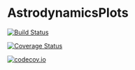 # AstrodynamicsPlots

[![Build Status](https://travis-ci.org/helgee/AstrodynamicsPlots.jl.svg?branch=master)](https://travis-ci.org/helgee/AstrodynamicsPlots.jl)

[![Coverage Status](https://coveralls.io/repos/helgee/AstrodynamicsPlots.jl/badge.svg?branch=master&service=github)](https://coveralls.io/github/helgee/AstrodynamicsPlots.jl?branch=master)

[![codecov.io](http://codecov.io/github/helgee/AstrodynamicsPlots.jl/coverage.svg?branch=master)](http://codecov.io/github/helgee/AstrodynamicsPlots.jl?branch=master)
